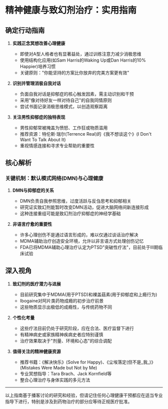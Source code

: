 # 精神健康与致幻剂治疗：实用指南

## 确定行动指南

1. **实践正念冥想改善心理健康**
   - 即使对A型人格者也有显著益处，通过训练注意力减少消极思维
   - 使用结构化应用(如Sam Harris的Waking Up或Dan Harris的10% Happier)培养习惯
   - 关键原则："你能坚持的方案比你放弃的完美方案更有效"

2. **识别并管理消极自我对话**
   - 负面自我对话是抑郁症的核心触发因素，需主动识别和干预
   - 采用"像对待好友一样对待自己"的自我同情原则
   - 尝试书面记录消极思维模式，以创造观察距离

3. **关注男性抑郁症的独特表现**
   - 男性抑郁常被掩盖为愤怒、工作狂或物质滥用
   - 推荐资源：特伦斯·瑞尔(Terrence Real)的《我不想谈这个》(I Don't Want To Talk About It)
   - 重视情感连接和寻求专业帮助的重要性

## 核心解析

### 关键机制：默认模式网络(DMN)与心理健康

1. **DMN与抑郁症的关系**
   - DMN负责自我参照思维，过度活跃与反刍思考和抑郁相关
   - 研究证实致幻剂能暂时改变DMN活动，促进大脑网络间新连接形成
   - 这种连接重组可能是致幻剂治疗抑郁症的神经学基础

2. **非语言疗愈的重要性**
   - 许多心理创伤不是通过语言形成的，难以仅通过谈话治疗解决
   - MDMA辅助治疗创造安全环境，允许以非言语方式处理创伤记忆
   - FDA已将MDMA辅助心理治疗认定为PTSD"突破性疗法"，目前处于III期临床试验

## 深入视角

1. **致幻剂的医疗潜力与进展**
   - 目前研究集中于MDMA(用于PTSD)和裸盖菇素(用于抑郁症和上瘾行为)
   - Ibogaine对阿片类药物成瘾的初步治疗前景
   - 这些物质显示出极低的成瘾性，与传统药物不同

2. **个性化考量**
   - 这些疗法目前仍处于研究阶段，应在合法、医疗监督下进行
   - 有精神病史或家族精神疾病史者应特别谨慎
   - 治疗效果取决于"剂量、环境和心态"的综合调配

3. **值得关注的精神健康资源**
   - 推荐书籍：《解决快乐》(Solve for Happy)、《尘埃落定(但不是_我_)》(Mistakes Were Made but Not by Me)
   - 专业冥想指导：Tara Brach、Jack Kornfield等
   - 整合心理治疗与身体实践的多元方法

---

以上指南基于播客讨论的研究和经验，但请记住任何心理健康干预都应在适当专业指导下进行，特别是涉及到药物治疗的部分应等待正规医疗批准。